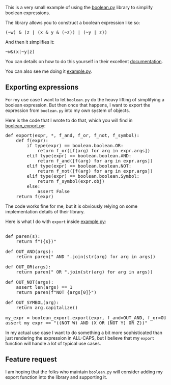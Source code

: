 This is a very small example of using the [boolean.py](https://github.com/bastikr/boolean.py)
library to simplify boolean expressions.

The library allows you to construct a boolean expression like so:

<pre>
(~w) & (z | (x & y & (~z)) | (~y | z))
</pre>

And then it simplifies it:

<pre>
~w&(x|~y|z)
</pre>

You can details on how to do this yourself in their excellent [documentation](https://booleanpy.readthedocs.io/en/latest/index.html).

You can also see me doing it [example.py](./example.py).

## Exporting expressions ##

For my use case I want to let `boolean.py` do the heavy lifting of simplifying
a boolean expression.  But then once that happens, I want to export the expression
from `boolean.py` into my own system of objects.

Here is the code that I wrote to do that, which you will find in [boolean_export.py](./boolean_export.py):

<pre>
def export(expr, *, f_and, f_or, f_not, f_symbol):
    def f(expr):
        if type(expr) == boolean.boolean.OR:
            return f_or([f(arg) for arg in expr.args])
        elif type(expr) == boolean.boolean.AND:
            return f_and([f(arg) for arg in expr.args])
        elif type(expr) == boolean.boolean.NOT:
            return f_not([f(arg) for arg in expr.args])
        elif type(expr) == boolean.boolean.Symbol:
            return f_symbol(expr.obj)
        else:
            assert False
    return f(expr)
</pre>

The code works fine for me, but it is obviously relying on some implementation details
of their library.


Here is what I do with `export` inside [example.py](./example.py):

<pre>

def paren(s):
    return f"({s})"

def OUT_AND(args):
    return paren(" AND ".join(str(arg) for arg in args))

def OUT_OR(args):
    return paren(" OR ".join(str(arg) for arg in args))

def OUT_NOT(args):
    assert len(args) == 1
    return paren(f"NOT {args[0]}")

def OUT_SYMBOL(arg):
    return arg.capitalize()

my_expr = boolean_export.export(expr, f_and=OUT_AND, f_or=OUT_OR, f_not=OUT_NOT, f_symbol=OUT_SYMBOL)
assert my_expr == "((NOT W) AND (X OR (NOT Y) OR Z))"
</pre>

In my actual use case I want to do something a bit more sophisticated than just rendering the
expression in ALL-CAPS, but I believe that my `export` function will handle a lot of typical
use cases.

## Feature request ##

I am hoping that the folks who maintain `boolean.py` will consider adding my export function into
the library and supporting it.

